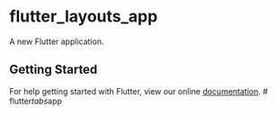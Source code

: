 # flutter_layouts_app

A new Flutter application.

## Getting Started

For help getting started with Flutter, view our online
[documentation](https://flutter.io/).
#   f l u t t e r _ t a b s _ a p p  
 